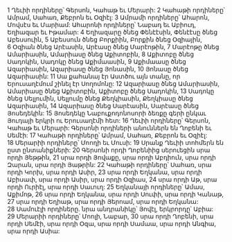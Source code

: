 1 Ղեւիի որդիները՝ Գերսոն, Կահաթ եւ Մերարի: 2 Կահաթի որդիները՝ Ամրամ, Սահառ, Քեբրոն եւ Օզիէլ: 3 Ամրամի որդիները՝ Ահարոն, Մովսէս եւ Մարիամ: Ահարոնի որդիները՝ Նաբադ եւ Աբիուդ, Եղիազար եւ Իթամար: 4 Եղիազարը ծնեց Փենէէսին, Փենէէսը ծնեց Աբեսսուին, 5 Աբեսսուն ծնեց Բորքիին, Բորքին ծնեց Օզիային, 6 Օզիան ծնեց Արէասին, Արէասը ծնեց Մարէոթին, 7 Մարէոթը ծնեց Ամարիասին, Ամարիասը ծնեց Աքիտոբին, 8 Աքիտոբը ծնեց Սադոկին, Սադոկը ծնեց Աքիմաասին, 9 Աքիմաասը ծնեց Ազարիասին, Ազարիասը ծնեց Յոնասին, 10 Յոնասը ծնեց Ազարիասին: 11 Սա քահանայ էր Աստծու այն տանը, որ Երուսաղէմում շինել էր Սողոմոնը: 12 Ազարիասը ծնեց Ամարիասին, Ամարիասը ծնեց Աքիտոբին, Աքիտոբը ծնեց Սադոկին, 13 Սադոկը ծնեց Սելլումին, Սելլումը ծնեց Քեղկիասին, Քեղկիասը ծնեց Ազարիասին, 14 Ազարիասը ծնեց Սարէասին, Սարէասը ծնեց Յոսեդեկին: 15 Յոսեդեկը Նաբուքոդոնոսորի ձեռքը գերի ընկաւ Յուդայի երկրի ու Երուսաղէմի հետ:
16 Ղեւիի որդիները՝ Գերսոն, Կահաթ եւ Մերարի: Գերսոնի որդիների անուններն են Ղոբենի եւ Սեմէի: 17 Կահաթի որդիները՝ Ամրամ, Սահառ, Քեբրոն եւ Օզիէլ: 18 Մերարիի որդիները՝ Մոողի եւ Մուսի: 19 Սրանք Ղեւիի տոհմերն են ըստ ընտանիքների:
20 Գերսոնի որդի Ղոբենիից սերուեցին սրա որդի Յեթթին, 21 սրա որդի Յովաքը, սրա որդի Աբդիուն, սրա որդի Զարան, սրա որդի Յաթրին:
22 Կահաթի որդիները՝ Սահառ, սրա որդի Կորխ, սրա որդի Ասիր, 23 սրա որդի Եղկանա, սրա որդի Աբիսափ, սրա որդի Ասիր, սրա որդի Օզիաս, 24 սրա որդի Աթ, սրա որդի Ուրիէլ, սրա որդի Սաւուղ: 25 Եղկանայի որդիները՝ Ամաս, Աքիմոթ, 26 սրա որդի Եղկանա, սրա որդի Սուփի, սրա որդի Կանաթ, 27 սրա որդի Եղիաթ, սրա որդի Յերոամ, սրա որդի Եղկանա: 28 Սամուէլի որդիները. նրա անդրանիկը՝ Յովէլ, երկրորդը՝ Աբիա: 29 Մերարիի որդիները՝ Մոոլի, Նաբար, 30 սրա որդի Ղոբենի, սրա որդի Սեմէի, սրա որդի Օզա, սրա որդի Սամաա, սրա որդի Անգիա, սրա որդի Ասիա:
